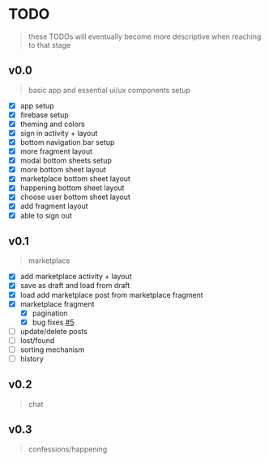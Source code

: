 # TODO
> these TODOs will eventually become more descriptive when reaching to that stage

## v0.0
> basic app and essential ui/ux components setup
- [x] app setup
- [x] firebase setup
- [x] theming and colors
- [x] sign in activity + layout
- [x] bottom navigation bar setup
- [x] more fragment layout
- [x] modal bottom sheets setup
- [x] more bottom sheet layout
- [x] marketplace bottom sheet layout
- [x] happening bottom sheet layout
- [x] choose user bottom sheet layout
- [x] add fragment layout
- [x] able to sign out

## v0.1
> marketplace
- [x] add marketplace activity + layout
- [x] save as draft and load from draft
- [x] load add marketplace post from marketplace fragment
- [x] marketplace fragment
  - [x] pagination
  - [x] bug fixes [#5](https://github.com/Hyouteki/Oasis/pull/5)
- [ ] update/delete posts
- [ ] lost/found
- [ ] sorting mechanism
- [ ] history

## v0.2
> chat

## v0.3
> confessions/happening
